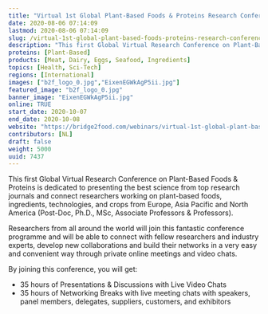 ```yaml
---
title: "Virtual 1st Global Plant-Based Foods & Proteins Research Conference 2020"
date: 2020-08-06 07:14:09
lastmod: 2020-08-06 07:14:09
slug: /virtual-1st-global-plant-based-foods-proteins-research-conference-2020
description: "This first Global Virtual Research Conference on Plant-Based Foods & Proteins is dedicated to presenting the best science from top research journals and connect researchers working on plant-based foods, ingredients, technologies, and crops from Europe, Asia Pacific and North America (Post-Doc, Ph.D., MSc, Associate Professors & Professors)."
proteins: [Plant-Based]
products: [Meat, Dairy, Eggs, Seafood, Ingredients]
topics: [Health, Sci-Tech]
regions: [International]
images: ["b2f_logo_0.jpg","EixenEGWkAgP5ii.jpg"]
featured_image: "b2f_logo_0.jpg"
banner_image: "EixenEGWkAgP5ii.jpg"
online: TRUE
start_date: 2020-10-07
end_date: 2020-10-08
website: "https://bridge2food.com/webinars/virtual-1st-global-plant-based-foods-proteins-research-conference-2020"
contributors: [NL]
draft: false
weight: 5000
uuid: 7437
---
```

<p>This first Global Virtual Research Conference on Plant-Based Foods & Proteins is<strong> </strong>dedicated to presenting the best science from top research journals and connect researchers working on plant-based foods, ingredients, technologies, and crops from Europe, Asia Pacific and North America (Post-Doc, Ph.D., MSc, Associate Professors & Professors).</p>
<p>Researchers from all around the world will join this fantastic conference programme and will be able to connect with fellow researchers and industry experts, develop new collaborations and build their networks in a very easy and convenient way through private online meetings and video chats.</p>
<p>By joining this conference, you will get: </p>
<ul>
<li>35 hours of Presentations & Discussions with Live Video Chats</li>
<li>35 hours of Networking Breaks with live meeting chats with speakers, panel members, delegates, suppliers, customers, and exhibitors</li>
</ul>
